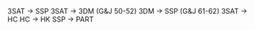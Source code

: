 

3SAT -> SSP
3SAT -> 3DM      (G&J 50-52)
    3DM -> SSP  (G&J 61-62)
3SAT -> HC
    HC -> HK
SSP -> PART

